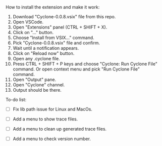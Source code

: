 How to install the extension and make it work:
1. Download "Cyclone-0.0.8.vsix" file from this repo.
2. Open VSCode.
3. Open "Extensions" panel (CTRL + SHIFT + X).
4. Click on "..." button.
5. Choose "Install from VSIX..." command.
6. Pick "Cyclone-0.0.8.vsix" file and confirm.
7. Wait until a notification appears.
8. Click on "Reload now" button.
9. Open any .cyclone file.
10. Press CTRL + SHIFT + P keys and choose "Cyclone: Run Cyclone File" command. Or open context menu and pick "Run Cyclone File" command.
11. Open "Output" pane.
12. Open "Cyclone" channel.
13. Output should be there.

To-do list:
 - [ ] Fix lib path issue for Linux and MacOs.
 - [ ] Add a menu to show trace files.
 - [ ] Add a menu to clean up generated trace files.
 - [ ] Add a menu to check version number.
 

